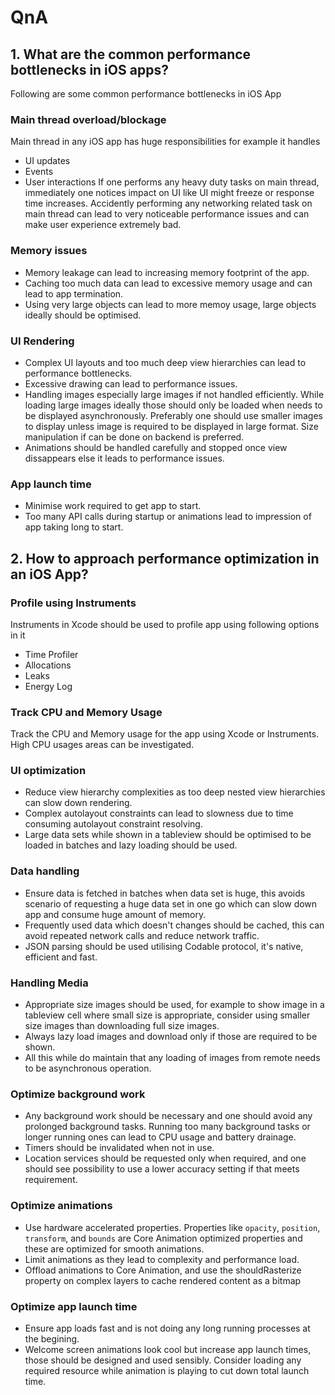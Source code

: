 #  QnA

## 1. What are the common performance bottlenecks in iOS apps?
Following are some common performance bottlenecks in iOS App

### Main thread overload/blockage
Main thread in any iOS app has huge responsibilities for example it handles
- UI updates
- Events
- User interactions
If one performs any heavy duty tasks on main thread, immediately one notices impact on UI like UI might freeze or response
time increases. Accidently performing any networking related task on main thread can lead to very noticeable performance
issues and can make user experience extremely bad.

### Memory issues
- Memory leakage can lead to increasing memory footprint of the app.
- Caching too much data can lead to excessive memory usage and can lead to app termination.
- Using very large objects can lead to more memoy usage, large objects ideally should be optimised.

### UI Rendering
- Complex UI layouts and too much deep view hierarchies can lead to performance bottlenecks.
- Excessive drawing can lead to performance issues.
- Handling images especially large images if not handled efficiently. While loading large images ideally those should only
be loaded when needs to be displayed asynchronously. Preferably one should use smaller images to display unless image is
required to be displayed in large format. Size manipulation if can be done on backend is preferred.
- Animations should be handled carefully and stopped once view dissappears else it leads to performance issues.

### App launch time
- Minimise work required to get app to start.
- Too many API calls during startup or animations lead to impression of app taking long to start.


## 2. How to approach performance optimization in an iOS App?

### Profile using Instruments
Instruments in Xcode should be used to profile app using following options in it
- Time Profiler
- Allocations
- Leaks
- Energy Log

### Track CPU and Memory Usage
Track the CPU and Memory usage for the app using Xcode or Instruments. High CPU usages areas can be investigated.

### UI optimization
- Reduce view hierarchy complexities as too deep nested view hierarchies can slow down rendering.
- Complex autolayout constraints can lead to slowness due to time consuming autolayout constraint resolving.
- Large data sets while shown in a tableview should be optimised to be loaded in batches and lazy loading should be used.

### Data handling
- Ensure data is fetched in batches when data set is huge, this avoids scenario of requesting a huge data set in one go
which can slow down app and consume huge amount of memory.
- Frequently used data which doesn't changes should be cached, this can avoid repeated network calls and reduce network
traffic.
- JSON parsing should be used utilising Codable protocol, it's native, efficient and fast.

### Handling Media
- Appropriate size images should be used, for example to show image in a tableview cell where small size is appropriate,
consider using smaller size images than downloading full size images.
- Always lazy load images and download only if those are required to be shown.
- All this while do maintain that any loading of images from remote needs to be asynchronous operation.

### Optimize background work
- Any background work should be necessary and one should avoid any prolonged background tasks. Running too many background
tasks or longer running ones can lead to CPU usage and battery drainage.
- Timers should be invalidated when not in use.
- Location services should be requested only when required, and one should see possibility to use a lower accuracy setting
if that meets requirement.

### Optimize animations
- Use hardware accelerated properties. Properties like `opacity`, `position`, `transform`, and `bounds` are Core Animation
optimized properties and these are optimized for smooth animations.
- Limit animations as they lead to complexity and performance load.
- Offload animations to Core Animation, and use the shouldRasterize property on complex layers to cache rendered content
as a bitmap

### Optimize app launch time
- Ensure app loads fast and is not doing any long running processes at the begining.
- Welcome screen animations look cool but increase app launch times, those should be designed and used sensibly. Consider
loading any required resource while animation is playing to cut down total launch time.